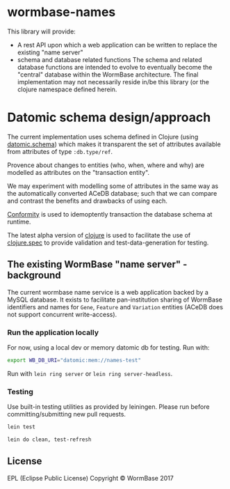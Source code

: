 # wormbase-names

This library will provide:
 - A rest API upon which a web application can be written to replace
   the existing "name server"
 - schema and database related functions
   The schema and related database functions are intended to evolve to eventually become the "central" database within the WormBase architecture.
   The final implementation may not necessarily reside in/be this
   library (or the clojure namespace defined herein.


# Datomic schema design/approach
The current implementation uses schema defined in Clojure (using
[datomic.schema][1]) which makes it transparent the set of attributes
available from attributes of type `:db.type/ref`.

Provence about changes to entities (who, when, where and why) are
modelled as attributes on the "transaction entity".

We may experiment with modelling some of attributes in the same way as
the automatically converted ACeDB database; such that we can compare
and contrast the benefits and drawbacks of using each.

[Conformity][2] is used to idemoptently transaction the database schema at runtime.

The latest alpha version of [clojure][3] is used to facilitate the use
of [clojure.spec][4] to provide validation and test-data-generation for
testing.

## The existing WormBase "name server" - background
The current wormbase name service is a web application backed by a
MySQL database. It exists to facilitate pan-institution sharing of
WormBase identifiers and names for `Gene`, `Feature` and `Variation`
entities (ACeDB does not support concurrent write-access).


### Run the application locally
For now, using a local dev or memory datomic db for testing.
Run with:

```bash
export WB_DB_URI="datomic:mem://names-test"
```

Run with `lein ring server` or `lein ring server-headless`.


### Testing
Use built-in testing utilities as provided by leiningen.
Please run before committing/submitting new pull requests.

```bash
lein test
```

```bash
lein do clean, test-refresh
```

## License
EPL (Eclipse Public License)
Copyright ©  WormBase 2017

[1]: https://github.com/gfZeng/datomic.schema
[2]: https://github.com/rkneufeld/conformity
[3]: https://clojure.org/community/downloads
[4]: https://clojure.org/about/spec
